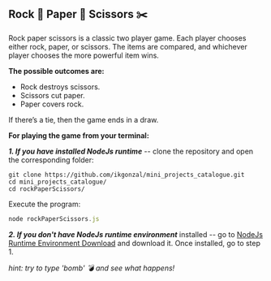 ## Rock 🗿 Paper 🧻  Scissors ✂️
Rock paper scissors is a classic two player game. Each player chooses either rock, paper, or scissors. The items are compared, and whichever player chooses the more powerful item wins.

<strong>The possible outcomes are:</strong>
<ul>
  <li>Rock destroys scissors.</li>
  <li>Scissors cut paper.</li>
  <li>Paper covers rock.</li>
</ul>

If there’s a tie, then the game ends in a draw.

<strong>For playing the game from your terminal:</strong>

***1. If you have installed NodeJs runtime*** -- clone the repository and open the corresponding folder:

```
git clone https://github.com/ikgonzal/mini_projects_catalogue.git
cd mini_projects_catalogue/
cd rockPaperScissors/
```

Execute the program:

```javascript
node rockPaperScissors.js
```

***2. If you don't have NodeJs runtime environment*** installed -- go to <a href="https://nodejs.org/en/" target="_blank">NodeJs Runtime Environment Download</a> and download it. Once installed, go to step 1.

<em>hint: try to type 'bomb' 💣 and see what happens!</em>
